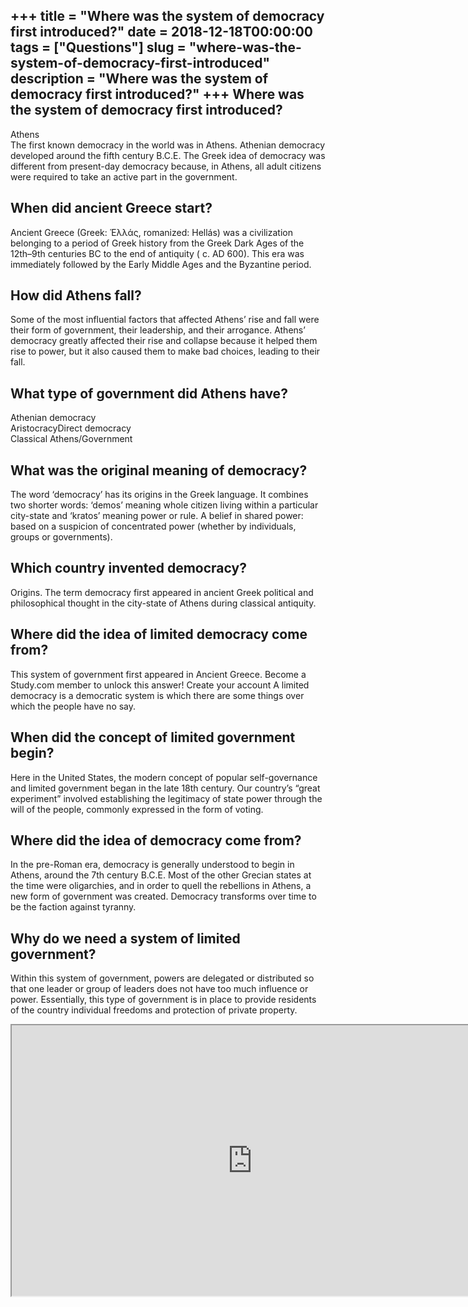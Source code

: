 +++
title = "Where was the system of democracy first introduced?"
date = 2018-12-18T00:00:00
tags = ["Questions"]
slug = "where-was-the-system-of-democracy-first-introduced"
description = "Where was the system of democracy first introduced?"
+++
Where was the system of democracy first introduced?
---------------------------------------------------

Athens  
The first known democracy in the world was in Athens. Athenian democracy developed around the fifth century B.C.E. The Greek idea of democracy was different from present-day democracy because, in Athens, all adult citizens were required to take an active part in the government.

When did ancient Greece start?
------------------------------

Ancient Greece (Greek: Ἑλλάς, romanized: Hellás) was a civilization belonging to a period of Greek history from the Greek Dark Ages of the 12th–9th centuries BC to the end of antiquity ( c. AD 600). This era was immediately followed by the Early Middle Ages and the Byzantine period.

How did Athens fall?
--------------------

Some of the most influential factors that affected Athens’ rise and fall were their form of government, their leadership, and their arrogance. Athens’ democracy greatly affected their rise and collapse because it helped them rise to power, but it also caused them to make bad choices, leading to their fall.

What type of government did Athens have?
----------------------------------------

 Athenian democracy  
AristocracyDirect democracy  
Classical Athens/Government

What was the original meaning of democracy?
-------------------------------------------

The word ‘democracy’ has its origins in the Greek language. It combines two shorter words: ‘demos’ meaning whole citizen living within a particular city-state and ‘kratos’ meaning power or rule. A belief in shared power: based on a suspicion of concentrated power (whether by individuals, groups or governments).

Which country invented democracy?
---------------------------------

Origins. The term democracy first appeared in ancient Greek political and philosophical thought in the city-state of Athens during classical antiquity.

Where did the idea of limited democracy come from?
--------------------------------------------------

This system of government first appeared in Ancient Greece. Become a Study.com member to unlock this answer! Create your account A limited democracy is a democratic system is which there are some things over which the people have no say.

When did the concept of limited government begin?
-------------------------------------------------

Here in the United States, the modern concept of popular self-governance and limited government began in the late 18th century. Our country’s “great experiment” involved establishing the legitimacy of state power through the will of the people, commonly expressed in the form of voting.

Where did the idea of democracy come from?
------------------------------------------

In the pre-Roman era, democracy is generally understood to begin in Athens, around the 7th century B.C.E. Most of the other Grecian states at the time were oligarchies, and in order to quell the rebellions in Athens, a new form of government was created. Democracy transforms over time to be the faction against tyranny.

Why do we need a system of limited government?
----------------------------------------------

Within this system of government, powers are delegated or distributed so that one leader or group of leaders does not have too much influence or power. Essentially, this type of government is in place to provide residents of the country individual freedoms and protection of private property.

<iframe allow="accelerometer; autoplay; clipboard-write; encrypted-media; gyroscope; picture-in-picture" allowfullscreen="" class="__youtube_prefs__  epyt-is-override  no-lazyload" data-no-lazy="1" data-origheight="433" data-origwidth="770" data-skipgform_ajax_framebjll="" height="433" id="_ytid_24130" loading="lazy" src="https://www.youtube.com/embed/I79TpDe3t2g?enablejsapi=1&autoplay=0&cc_load_policy=0&cc_lang_pref=&iv_load_policy=1&loop=0&modestbranding=0&rel=1&fs=1&playsinline=0&autohide=2&theme=dark&color=red&controls=1&" title="YouTube player" width="770"></iframe>